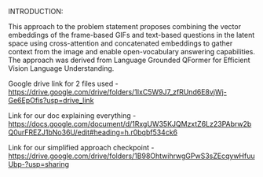 INTRODUCTION:


This approach to the problem statement proposes combining the vector embeddings of the
frame-based GIFs and text-based questions in the latent space using cross-attention and
concatenated embeddings to gather context from the image and enable open-vocabulary answering
capabilities. The approach was derived from Language Grounded QFormer for Efficient Vision
Language Understanding.

Google drive link for 2 files used - https://drive.google.com/drive/folders/1IxC5W9J7_zfRUnd6E8vjWj-Ge6EpOfis?usp=drive_link

Link for our doc explaining everything - https://docs.google.com/document/d/1RxgUW35KJQMzxtZ6Lz23PAbrw2bQ0urFREZJ1bNo36U/edit#heading=h.r0bqbf534ck6

Link for our simplified approach checkpoint - https://drive.google.com/drive/folders/1B98OhtwihrwgGPwS3sZEcqywHfuuUbp-?usp=sharing
